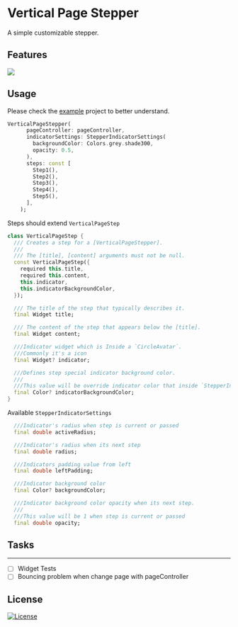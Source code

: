
# Vertical Page Stepper
A simple customizable stepper.

## Features

![](https://github.com/mdikcinar/vertical_page_stepper/raw/main/doc/gif.gif)

## Usage

Please check the [example](https://github.com/mdikcinar/vertical_page_stepper/tree/main/example/lib/stepper) project to better understand.

``` dart
VerticalPageStepper(
      pageController: pageController,
      indicatorSettings: StepperIndicatorSettings(
        backgroundColor: Colors.grey.shade300,
        opacity: 0.5,
      ),
      steps: const [
        Step1(),
        Step2(),
        Step3(),
        Step4(),
        Step5(),
      ],
    );
```    

Steps should extend `VerticalPageStep`
``` dart
class VerticalPageStep {
  /// Creates a step for a [VerticalPageStepper].
  ///
  /// The [title], [content] arguments must not be null.
  const VerticalPageStep({
    required this.title,
    required this.content,
    this.indicator,
    this.indicatorBackgroundColor,
  });

  /// The title of the step that typically describes it.
  final Widget title;

  /// The content of the step that appears below the [title].
  final Widget content;

  ///Indicator widget which is Inside a `CircleAvatar`.
  ///Commonly it's a icon
  final Widget? indicator;

  ///Defines step special indicator background color.
  ///
  ///This value will be override indicator color that inside `StepperIndicatorSettings`
  final Color? indicatorBackgroundColor;
}
```

Available `StepperIndicatorSettings`
``` dart
  ///Indicator's radius when step is current or passed
  final double activeRadius;

  ///Indicator's radius when its next step
  final double radius;

  ///Indicators padding value from left
  final double leftPadding;

  ///Indicator background color
  final Color? backgroundColor;

  ///Indicator background color opacity when its next step.
  ///
  ///This value will be 1 when step is current or passed
  final double opacity;
```
## Tasks

---

- [ ] Widget Tests
- [ ] Bouncing problem when change page with pageController

## License

[![License](https://img.shields.io/badge/license-MIT-blue.svg)](/LICENSE)